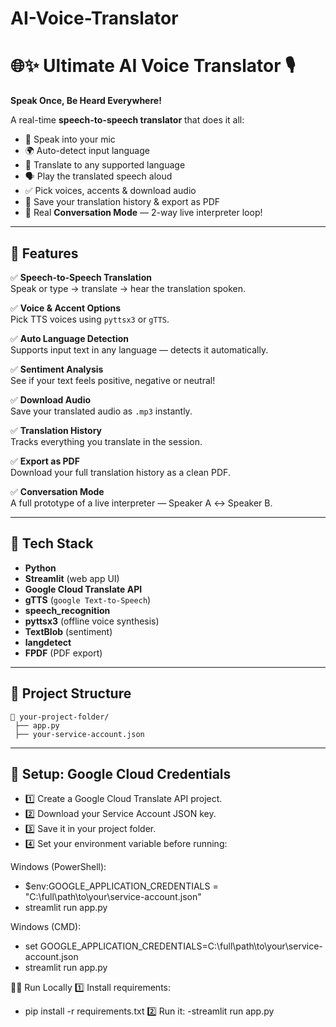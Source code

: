 # AI-Voice-Translator


# 🌐✨ Ultimate AI Voice Translator 🎙️

**Speak Once, Be Heard Everywhere!**

A real-time **speech-to-speech translator** that does it all:
- 🎤 Speak into your mic
- 🌍 Auto-detect input language
- 🔄 Translate to any supported language
- 🗣️ Play the translated speech aloud
- ✅ Pick voices, accents & download audio
- 📝 Save your translation history & export as PDF
- 🤝 Real **Conversation Mode** — 2-way live interpreter loop!

---

## 🚀 Features

✅ **Speech-to-Speech Translation**  
Speak or type → translate → hear the translation spoken.

✅ **Voice & Accent Options**  
Pick TTS voices using `pyttsx3` or `gTTS`.

✅ **Auto Language Detection**  
Supports input text in any language — detects it automatically.

✅ **Sentiment Analysis**  
See if your text feels positive, negative or neutral!

✅ **Download Audio**  
Save your translated audio as `.mp3` instantly.

✅ **Translation History**  
Tracks everything you translate in the session.

✅ **Export as PDF**  
Download your full translation history as a clean PDF.

✅ **Conversation Mode**  
A full prototype of a live interpreter — Speaker A ↔️ Speaker B.

---

## 🧩 Tech Stack

- **Python**
- **Streamlit** (web app UI)
- **Google Cloud Translate API**
- **gTTS** (`google Text-to-Speech`)
- **speech_recognition**
- **pyttsx3** (offline voice synthesis)
- **TextBlob** (sentiment)
- **langdetect**
- **FPDF** (PDF export)

---

## 📂 Project Structure

```plaintext
📁 your-project-folder/
 ├── app.py
 ├── your-service-account.json
```
---

## 🔑 Setup: Google Cloud Credentials
- 1️⃣ Create a Google Cloud Translate API project.
- 2️⃣ Download your Service Account JSON key.
- 3️⃣ Save it in your project folder.
- 4️⃣ Set your environment variable before running:

Windows (PowerShell):
- $env:GOOGLE_APPLICATION_CREDENTIALS = "C:\full\path\to\your\service-account.json"
- streamlit run app.py
  
Windows (CMD):
- set GOOGLE_APPLICATION_CREDENTIALS=C:\full\path\to\your\service-account.json
- streamlit run app.py

🏃‍♀️ Run Locally
1️⃣ Install requirements:
- pip install -r requirements.txt
2️⃣ Run it:
-streamlit run app.py
